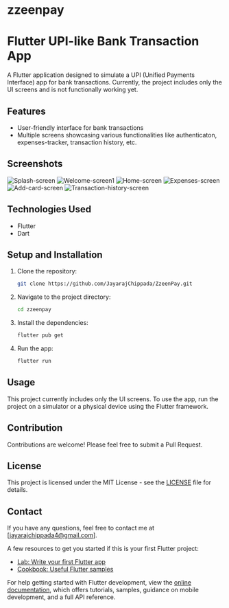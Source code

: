 # zzeenpay

# Flutter UPI-like Bank Transaction App

A Flutter application designed to simulate a UPI (Unified Payments Interface) app for bank transactions. Currently, the project includes only the UI screens and is not functionally working yet.

## Features

- User-friendly interface for bank transactions
- Multiple screens showcasing various functionalities like authenticaton, expenses-tracker, transaction history, etc.

## Screenshots

![Splash-screen](https://github.com/user-attachments/assets/2770473f-24d2-461a-8b0a-34ea0084d703)
![Welcome-screen1](https://github.com/user-attachments/assets/7e1be44f-c359-4686-a252-e4b2965c2217)
![Home-screen](https://github.com/user-attachments/assets/bc9bc78a-c1d8-4ceb-aa32-e73ce6af6def)
![Expenses-screen](https://github.com/user-attachments/assets/e299af66-9a4b-44cd-8902-8a60865f6723)
![Add-card-screen](https://github.com/user-attachments/assets/c7a3173f-9d9b-4727-9873-ed427f6be16e)
![Transaction-history-screen](https://github.com/user-attachments/assets/6bb1b14d-4e1f-4fb4-8f1f-2de5523cf0ea)








## Technologies Used

- Flutter
- Dart

## Setup and Installation

1. Clone the repository:
    ```bash
    git clone https://github.com/JayarajChippada/ZzeenPay.git
    ```
2. Navigate to the project directory:
    ```bash
    cd zzeenpay
    ```
3. Install the dependencies:
    ```bash
    flutter pub get
    ```
4. Run the app:
    ```bash
    flutter run
    ```

## Usage

This project currently includes only the UI screens. To use the app, run the project on a simulator or a physical device using the Flutter framework.

## Contribution

Contributions are welcome! Please feel free to submit a Pull Request.

## License

This project is licensed under the MIT License - see the [LICENSE](LICENSE) file for details.

## Contact

If you have any questions, feel free to contact me at [jayarajchippada4@gmail.com].

A few resources to get you started if this is your first Flutter project:

- [Lab: Write your first Flutter app](https://docs.flutter.dev/get-started/codelab)
- [Cookbook: Useful Flutter samples](https://docs.flutter.dev/cookbook)

For help getting started with Flutter development, view the
[online documentation](https://docs.flutter.dev/), which offers tutorials,
samples, guidance on mobile development, and a full API reference.
